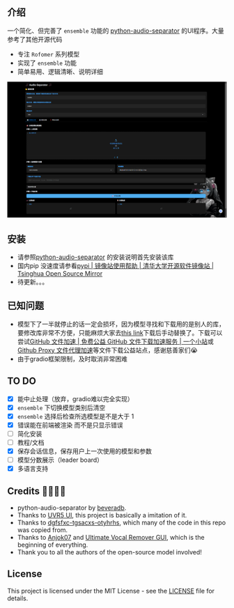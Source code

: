 ## 介绍

一个简化、但完善了 `ensemble` 功能的 [python-audio-separator](https://github.com/nomadkaraoke/python-audio-separator/tree/main) 的UI程序。大量参考了其他开源代码

- 专注 `Rofomer` 系列模型
- 实现了 `ensemble` 功能
- 简单易用、逻辑清晰、说明详细

![screenshot](assets/readme/screenshot.png)

## 安装

- 请参照[python-audio-separator](https://github.com/nomadkaraoke/python-audio-separator/tree/main) 的安装说明首先安装该库
- 国内pip 没速度请参看[pypi | 镜像站使用帮助 | 清华大学开源软件镜像站 | Tsinghua Open Source Mirror](https://mirrors.tuna.tsinghua.edu.cn/help/pypi/)
- 待更新。。。

## 已知问题

- 模型下了一半就停止的话一定会损坏，因为模型寻找和下载用的是别人的库，要修改库非常不方便，只能麻烦大家去[this link](https://github.com/nomadkaraoke/python-audio-separator/releases/tag/model-configs)下载后手动替换了。下载可以尝试[GitHub 文件加速 | 免费公益 GitHub 文件下载加速服务 | 一个小站](https://gh-proxy.ygxz.in/)或[Github Proxy 文件代理加速](https://github.akams.cn/)等文件下载公益站点，感谢慈善家们😭
- 由于gradio框架限制，及时取消非常困难

## TO DO

- [X] 能中止处理（放弃，gradio难以完全实现）
- [X] `ensemble` 下切换模型类别后清空
- [X] `ensemble` 选择后检查所选模型是不是大于 1
- [X] 错误能在前端被渲染 而不是只显示错误
- [ ] 简化安装
- [ ] 教程/文档
- [X] 保存会话信息，保存用户上一次使用的模型和参数
- [ ] 模型分数展示（leader board）
- [X] 多语言支持

## Credits 🙏🙏🙏🙏

- python-audio-separator by [beveradb](https://github.com/beveradb).
- Thanks to [UVR5 UI](https://github.com/Eddycrack864/UVR5-UI), this project is basically a imitation of it.
- Thanks to [dgfsfxc-tgsacxs-otyhrhs](https://huggingface.co/spaces/ASesYusuf1/dgfsfxc-tgsacxs-otyhrhs/blob/main/gui.py), which many of the code in this repo was copied from.
- Thanks to [Anjok07](https://github.com/Anjok07) and [Ultimate Vocal Remover GUI](https://github.com/Anjok07/ultimatevocalremovergui), which is the beginning of everything.
- Thank you to all the authors of the open-source model involved!

## License

This project is licensed under the MIT License - see the [LICENSE](LICENSE) file for details.

